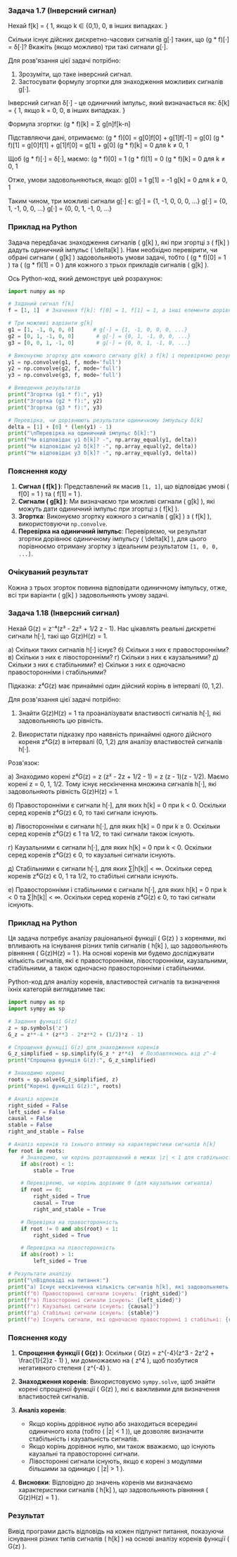 


### Задача 1.7 (Інверсний сигнал)

Нехай
f[k] = {
  1, якщо k ∈ {0,1},
  0, в інших випадках.
}

Скільки існує дійсних дискретно-часових сигналів g[·] таких, що (g * f)[·] = δ[·]? Вкажіть (якщо можливо) три такі сигнали g[·].

Для розв'язання цієї задачі потрібно:
1) Зрозуміти, що таке інверсний сигнал.
2) Застосувати формулу згортки для знаходження можливих сигналів g[·].

Інверсний сигнал δ[·] - це одиничний імпульс, який визначається як:
δ[k] = {
  1, якщо k = 0,
  0, в інших випадках.
}

Формула згортки: (g * f)[k] = Σ g[n]f[k-n]

Підставляючи дані, отримаємо:
(g * f)[0] = g[0]f[0] + g[1]f[-1] = g[0]
(g * f)[1] = g[0]f[1] + g[1]f[0] = g[1] + g[0]
(g * f)[k] = 0 для k ≠ 0, 1

Щоб (g * f)[·] = δ[·], маємо:
(g * f)[0] = 1
(g * f)[1] = 0
(g * f)[k] = 0 для k ≠ 0, 1

Отже, умови задовольняються, якщо:
g[0] = 1
g[1] = -1
g[k] = 0 для k ≠ 0, 1

Таким чином, три можливі сигнали g[·] є:
g[·] = {1, -1, 0, 0, 0, ...}
g[·] = {0, 1, -1, 0, 0, ...}
g[·] = {0, 0, 1, -1, 0, ...}



### Приклад на Python

Задача передбачає знаходження сигналів \( g[k] \), які при згортці з \( f[k] \) дадуть одиничний імпульс \( \delta[k] \). Нам необхідно перевірити, чи обрані сигнали \( g[k] \) задовольняють умови задачі, тобто \( (g * f)[0] = 1 \) та \( (g * f)[1] = 0 \) для кожного з трьох прикладів сигналів \( g[k] \).

Ось Python-код, який демонструє цей розрахунок:

```python
import numpy as np

# Заданий сигнал f[k]
f = [1, 1]  # Значення f[k]: f[0] = 1, f[1] = 1, а інші елементи дорівнюють 0

# Три можливі варіанти g[k]
g1 = [1, -1, 0, 0, 0]      # g[·] = {1, -1, 0, 0, 0, ...}
g2 = [0, 1, -1, 0, 0]       # g[·] = {0, 1, -1, 0, 0, ...}
g3 = [0, 0, 1, -1, 0]       # g[·] = {0, 0, 1, -1, 0, ...}

# Виконуємо згортку для кожного сигналу g[k] з f[k] і перевіряємо результат
y1 = np.convolve(g1, f, mode='full')
y2 = np.convolve(g2, f, mode='full')
y3 = np.convolve(g3, f, mode='full')

# Виведення результатів
print("Згортка (g1 * f):", y1)
print("Згортка (g2 * f):", y2)
print("Згортка (g3 * f):", y3)

# Перевірка, чи дорівнюють результати одиничному імпульсу δ[k]
delta = [1] + [0] * (len(y1) - 1)
print("\nПеревірка на одиничний імпульс δ[k]:")
print("Чи відповідає y1 δ[k]? -", np.array_equal(y1, delta))
print("Чи відповідає y2 δ[k]? -", np.array_equal(y2, delta))
print("Чи відповідає y3 δ[k]? -", np.array_equal(y3, delta))
```

### Пояснення коду

1. **Сигнал \( f[k] \)**: Представлений як масив `[1, 1]`, що відповідає умові \( f[0] = 1 \) та \( f[1] = 1 \).
2. **Сигнали \( g[k] \)**: Ми визначаємо три можливі сигнали \( g[k] \), які можуть дати одиничний імпульс при згортці з \( f[k] \).
3. **Згортка**: Виконуємо згортку кожного з сигналів \( g[k] \) з \( f[k] \), використовуючи `np.convolve`.
4. **Перевірка на одиничний імпульс**: Перевіряємо, чи результат згортки дорівнює одиничному імпульсу \( \delta[k] \), для цього порівнюємо отриману згортку з ідеальним результатом `[1, 0, 0, ...]`.

### Очікуваний результат
Кожна з трьох згорток повинна відповідати одиничному імпульсу, отже, всі три варіанти \( g[k] \) задовольняють умову задачі.


### Задача 1.18 (Інверсний сигнал)

Нехай G(z) = z⁻⁴(z³ - 2z² + 1/2 z - 1).
Нас цікавлять реальні дискретні сигнали h[·], такі що G(z)H(z) = 1.

a) Скільки таких сигналів h[·] існує?
б) Скільки з них є правосторонніми?
в) Скільки з них є лівосторонніми?
г) Скільки з них є каузальними?
д) Скільки з них є стабільними?
е) Скільки з них є одночасно правосторонніми і стабільними?

Підказка: z⁴G(z) має принаймні один дійсний корінь в інтервалі (0, 1,2).

Для розв'язання цієї задачі потрібно:

1) Знайти G(z)H(z) = 1 та проаналізувати властивості сигналів h[·], які задовольняють цю рівність.

2) Використати підказку про наявність принаймні одного дійсного кореня z⁴G(z) в інтервалі (0, 1,2) для аналізу властивостей сигналів h[·].

Розв'язок:

a) Знаходимо корені z⁴G(z) = z (z² - 2z + 1/2 - 1) = z (z - 1)(z - 1/2).
Маємо корені z = 0, 1, 1/2.
Тому існує нескінченна множина сигналів h[·], які задовольняють рівність G(z)H(z) = 1.

б) Правосторонніми є сигнали h[·], для яких h[k] = 0 при k < 0. Оскільки серед коренів z⁴G(z) є 0, то такі сигнали існують.

в) Лівосторонніми є сигнали h[·], для яких h[k] = 0 при k ≥ 0. Оскільки серед коренів z⁴G(z) є 1 та 1/2, то такі сигнали також існують.

г) Каузальними є сигнали h[·], для яких h[k] = 0 при k < 0. Оскільки серед коренів z⁴G(z) є 0, то каузальні сигнали існують.

д) Стабільними є сигнали h[·], для яких ∑|h[k]| < ∞. Оскільки серед коренів z⁴G(z) є 0, 1 та 1/2, то стабільні сигнали існують.

е) Правосторонніми і стабільними є сигнали h[·], для яких h[k] = 0 при k < 0 та ∑|h[k]| < ∞. Оскільки серед коренів z⁴G(z) є 0, то такі сигнали існують.


### Приклад на Python

Ця задача потребує аналізу раціональної функції \( G(z) \) з коренями, які впливають на існування різних типів сигналів \( h[k] \), що задовольняють рівняння \( G(z)H(z) = 1 \). На основі коренів ми будемо досліджувати кількість сигналів, які є правосторонніми, лівосторонніми, каузальними, стабільними, а також одночасно правосторонніми і стабільними.

Python-код для аналізу коренів, властивостей сигналів та визначення їхніх категорій виглядатиме так:

```python
import numpy as np
import sympy as sp

# Задання функції G(z)
z = sp.symbols('z')
G_z = z**-4 * (z**3 - 2*z**2 + (1/2)*z - 1)

# Спрощення функції G(z) для знаходження коренів
G_z_simplified = sp.simplify(G_z * z**4)  # Позбавляємось від z^-4
print("Спрощена функція G(z):", G_z_simplified)

# Знаходимо корені
roots = sp.solve(G_z_simplified, z)
print("Корені функції G(z):", roots)

# Аналіз коренів
right_sided = False
left_sided = False
causal = False
stable = False
right_and_stable = False

# Аналіз коренів та їхнього впливу на характеристики сигналів h[k]
for root in roots:
    # Знаходимо, чи корінь розташований в межах |z| < 1 для стабільності
    if abs(root) < 1:
        stable = True

    # Перевіряємо, чи корінь дорівнює 0 (для каузальних сигналів)
    if root == 0:
        right_sided = True
        causal = True
        right_and_stable = True

    # Перевірка на правосторонність
    if root != 0 and abs(root) < 1:
        right_sided = True

    # Перевірка на лівосторонність
    if abs(root) > 1:
        left_sided = True

# Результати аналізу
print("\nВідповіді на питання:")
print("a) Існує нескінченна кількість сигналів h[k], які задовольняють рівність G(z)H(z) = 1.")
print(f"б) Правосторонні сигнали існують: {right_sided}")
print(f"в) Лівосторонні сигнали існують: {left_sided}")
print(f"г) Каузальні сигнали існують: {causal}")
print(f"д) Стабільні сигнали існують: {stable}")
print(f"е) Існують сигнали, які одночасно правосторонні і стабільні: {right_and_stable}")
```

### Пояснення коду

1. **Спрощення функції \( G(z) \)**: Оскільки \( G(z) = z^{-4}(z^3 - 2z^2 + \frac{1}{2}z - 1) \), ми домножаємо на \( z^4 \), щоб позбутися негативного степеня \( z^{-4} \).
  
2. **Знаходження коренів**: Використовуємо `sympy.solve`, щоб знайти корені спрощеної функції \( G(z) \), які є важливими для визначення властивостей сигналів.

3. **Аналіз коренів**:
   - Якщо корінь дорівнює нулю або знаходиться всередині одиничного кола (тобто \( |z| < 1 \)), це дозволяє визначити стабільність і каузальність сигналів.
   - Якщо корінь дорівнює нулю, ми також вважаємо, що існують каузальні та правосторонні сигнали.
   - Лівосторонні сигнали існують, якщо є корені з модулями більшими за одиницю \( |z| > 1 \).

4. **Висновки**: Відповідно до значень коренів ми визначаємо характеристики сигналів \( h[k] \), що задовольняють рівняння \( G(z)H(z) = 1 \).

### Результат
Вивід програми дасть відповідь на кожен підпункт питання, показуючи існування різних типів сигналів \( h[k] \) на основі аналізу коренів функції \( G(z) \).
